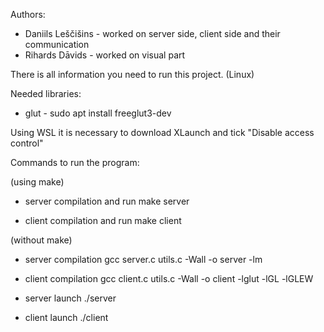 Authors:
- Daniils Leščišins - worked on server side, client side and their communication
- Rihards Dāvids - worked on visual part

There is all information you need to run this project. (Linux)

Needed libraries:
- glut        - sudo apt install freeglut3-dev

Using WSL it is necessary to download XLaunch and tick "Disable access control"

Commands to run the program:

(using make)
- server compilation and run
    make server

- client compilation and run
    make client

(without make)
- server compilation
    gcc server.c utils.c -Wall -o server -lm

- client compilation
    gcc client.c utils.c -Wall -o client -lglut -lGL -lGLEW

- server launch
    ./server

- client launch
    ./client
